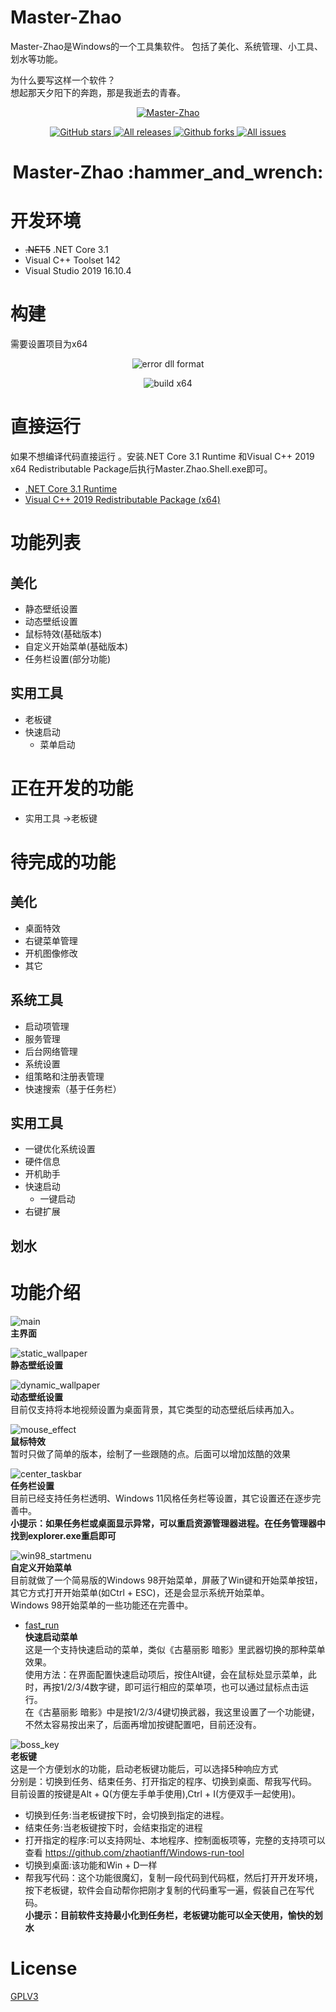# Master-Zhao
Master-Zhao是Windows的一个工具集软件。 包括了美化、系统管理、小工具、划水等功能。  

为什么要写这样一个软件？  
想起那天夕阳下的奔跑，那是我逝去的青春。

<p align="center">
<a href="https://github.com/zhaotianff/Master-Zhao" target="_blank">
<img align="center" alt="Master-Zhao" src="logo.png" />
</a>
</p>
<p align="center">
<a href="https://github.com/zhaotianff/Master-Zhao/stargazers" target="_blank">
 <img alt="GitHub stars" src="https://img.shields.io/github/stars/zhaotianff/Master-Zhao.svg" />
</a>
<a href="https://github.com/zhaotianff/Master-Zhao/releases" target="_blank">
 <img alt="All releases" src="https://img.shields.io/github/downloads/zhaotianff/Master-Zhao/total.svg" />
</a>
<a href="https://github.com/zhaotianff/Master-Zhao/network/members" target="_blank">
 <img alt="Github forks" src="https://img.shields.io/github/forks/zhaotianff/Master-Zhao.svg" />
</a>
<a href="https://github.com/zhaotianff/Master-Zhao/issues" target="_blank">
 <img alt="All issues" src="https://img.shields.io/github/issues/zhaotianff/Master-Zhao.svg" />
</a>
</p>
<h1 align="center">Master-Zhao :hammer_and_wrench: </h1>

# 开发环境
* ~~.NET5~~ .NET Core 3.1
* Visual C++ Toolset 142
* Visual Studio 2019 16.10.4

# 构建
需要设置项目为x64
<p align="center">
    <img align="center" alt="error dll format" src="Screenshots/error_dll_format.png" />
</p>
<p align="center">
    <img align="center" alt="build x64" src="Screenshots/build_x64.png" />
</p>

# 直接运行
如果不想编译代码直接运行 。安装.NET Core 3.1 Runtime 和Visual C++ 2019 x64 Redistributable Package后执行Master.Zhao.Shell.exe即可。
* [.NET Core 3.1 Runtime](https://dotnet.microsoft.com/zh-cn/download/dotnet/thank-you/runtime-desktop-3.1.27-windows-x64-installer)
* [Visual C++ 2019 Redistributable Package (x64)](https://aka.ms/vs/16/release/VC_redist.x64.exe)

# 功能列表
## 美化
  * 静态壁纸设置
  * 动态壁纸设置
  * 鼠标特效(基础版本)
  * 自定义开始菜单(基础版本)
  * 任务栏设置(部分功能)
## 实用工具
  * 老板键
  * 快速启动
      *  菜单启动

# 正在开发的功能
  * 实用工具 ->老板键

# 待完成的功能
## 美化
  * 桌面特效
  * 右键菜单管理
  * 开机图像修改
  * 其它
## 系统工具
  * 启动项管理
  * 服务管理
  * 后台网络管理
  * 系统设置
  * 组策略和注册表管理
  * 快速搜索（基于任务栏）
## 实用工具
  * 一键优化系统设置
  * 硬件信息
  * 开机助手
  * 快速启动
      *  一键启动
  * 右键扩展
## 划水

# 功能介绍
![main](Screenshots/main.png)  
**主界面**    

![static_wallpaper](Screenshots/static_wallpaper.png)  
**静态壁纸设置**   

![dynamic_wallpaper](Screenshots/dynamic_wallpaper.png)  
**动态壁纸设置**  
目前仅支持将本地视频设置为桌面背景，其它类型的动态壁纸后续再加入。  

![mouse_effect](Screenshots/mouse_effect.png)  
**鼠标特效**  
暂时只做了简单的版本，绘制了一些跟随的点。后面可以增加炫酷的效果  

![center_taskbar](Screenshots/center_taskbar.png)  
**任务栏设置**  
目前已经支持任务栏透明、Windows 11风格任务栏等设置，其它设置还在逐步完善中。    
**小提示：如果任务栏或桌面显示异常，可以重启资源管理器进程。在任务管理器中找到explorer.exe重启即可**  

![win98_startmenu](Screenshots/win98_startmenu.png)  
**自定义开始菜单**  
目前就做了一个简易版的Windows 98开始菜单，屏蔽了Win键和开始菜单按钮，其它方式打开开始菜单(如Ctrl + ESC)，还是会显示系统开始菜单。    
Windows 98开始菜单的一些功能还在完善中。    

- [fast_run](Screenshots/fastrun.mp4)  
**快速启动菜单**  
这是一个支持快速启动的菜单，类似《古墓丽影 暗影》里武器切换的那种菜单效果。      
使用方法：在界面配置快速启动项后，按住Alt键，会在鼠标处显示菜单，此时，再按1/2/3/4数字键，即可运行相应的菜单项，也可以通过鼠标点击运行。    
在《古墓丽影 暗影》中是按1/2/3/4键切换武器，我这里设置了一个功能键，不然太容易按出来了，后面再增加按键配置吧，目前还没有。  

![boss_key](Screenshots/boss_key.png)  
**老板键**  
这是一个方便划水的功能，启动老板键功能后，可以选择5种响应方式  
分别是：切换到任务、结束任务、打开指定的程序、切换到桌面、帮我写代码。  
目前设置的按键是Alt + Q(方便左手单手使用),Ctrl + I(方便双手一起使用)。  
* 切换到任务:当老板键按下时，会切换到指定的进程。
* 结束任务:当老板键按下时，会结束指定的进程
* 打开指定的程序:可以支持网址、本地程序、控制面板项等，完整的支持项可以查看 https://github.com/zhaotianff/Windows-run-tool
* 切换到桌面:该功能和Win + D一样
* 帮我写代码：这个功能很魔幻，复制一段代码到代码框，然后打开开发环境，按下老板键，软件会自动帮你把刚才复制的代码重写一遍，假装自己在写代码。  
**小提示：目前软件支持最小化到任务栏，老板键功能可以全天使用，愉快的划水**  
# License
[GPLV3](LICENSE)
